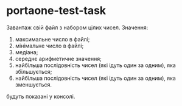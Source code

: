# portaone-test-task

Завантаж свій файл з набором цілих чисел. Значення: 
1. максимальне число в файлі;
2. мінімальне число в файлі;
3. медіана;
4. середнє арифметичне значення;
5. найбільша послідовність чисел (які ідуть один за одним), яка збільшується;
6. найбільша послідовність чисел (які ідуть один за одним), яка зменшується.

будуть показані у консолі.

